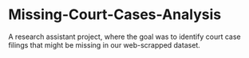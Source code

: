 # Missing-Court-Cases-Analysis
A research assistant project, where the goal was to identify court case filings that might be missing in our web-scrapped dataset.
